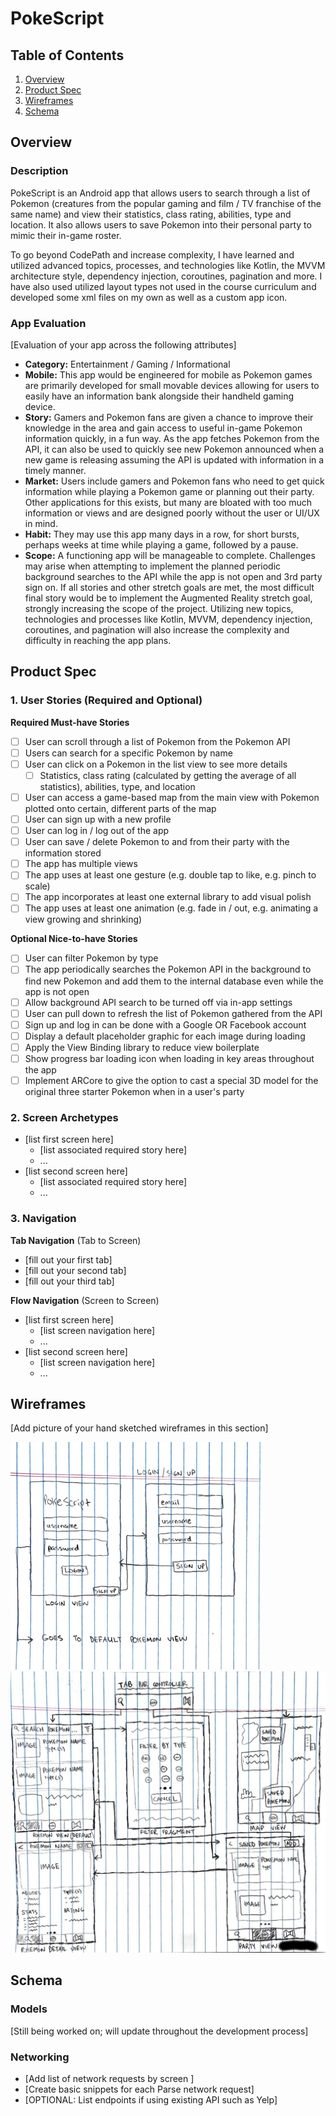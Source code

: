 # PokeScript

## Table of Contents
1. [Overview](#Overview)
1. [Product Spec](#Product-Spec)
1. [Wireframes](#Wireframes)
2. [Schema](#Schema)

## Overview
### Description
PokeScript is an Android app that allows users to search through a list of Pokemon (creatures from the popular gaming and film / TV franchise of the same name) and view their statistics, class rating, abilities, type and location. It also allows users to save Pokemon into their personal party to mimic their in-game roster.

To go beyond CodePath and increase complexity, I have learned and utilized advanced topics, processes, and technologies like Kotlin, the MVVM architecture style, dependency injection, coroutines, pagination and more. I have also used utilized layout types not used in the course curriculum and developed some xml files on my own as well as a custom app icon.

### App Evaluation
[Evaluation of your app across the following attributes]
- **Category:** Entertainment / Gaming / Informational
- **Mobile:** This app would be engineered for mobile as Pokemon games are primarily developed for small movable devices allowing for users to easily have an information bank alongside their handheld gaming device.
- **Story:** Gamers and Pokemon fans are given a chance to improve their knowledge in the area and gain access to useful in-game Pokemon information quickly, in a fun way. As the app fetches Pokemon from the API, it can also be used to quickly see new Pokemon announced when a new game is releasing assuming the API is updated with information in a timely manner.
- **Market:** Users include gamers and Pokemon fans who need to get quick information while playing a Pokemon game or planning out their party. Other applications for this exists, but many are bloated with too much information or views and are designed poorly without the user or UI/UX in mind.
- **Habit:** They may use this app many days in a row, for short bursts, perhaps weeks at time while playing a game, followed by a pause.
- **Scope:** A functioning app will be manageable to complete. Challenges may arise when attempting to implement the planned periodic background searches to the API while the app is not open and 3rd party sign on. If all stories and other stretch goals are met, the most difficult final story would be to implement the Augmented Reality stretch goal, strongly increasing the scope of the project. Utilizing new topics, technologies and processes like Kotlin, MVVM, dependency injection, coroutines, and pagination will also increase the complexity and difficulty in reaching the app plans.

## Product Spec

### 1. User Stories (Required and Optional)

**Required Must-have Stories**

* [ ] User can scroll through a list of Pokemon from the Pokemon API
* [ ] Users can search for a specific Pokemon by name
* [ ] User can click on a Pokemon in the list view to see more details
  * [ ] Statistics, class rating (calculated by getting the average of all statistics), abilities, type, and location
* [ ] User can access a game-based map from the main view with Pokemon plotted onto certain, different parts of the map 
* [ ] User can sign up with a new profile
* [ ] User can log in / log out of the app
* [ ] User can save / delete Pokemon to and from their party with the information stored
* [ ] The app has multiple views
* [ ] The app uses at least one gesture (e.g. double tap to like, e.g. pinch to scale) 
* [ ] The app incorporates at least one external library to add visual polish
* [ ] The app uses at least one animation (e.g. fade in / out, e.g. animating a view growing and shrinking)

**Optional Nice-to-have Stories**

* [ ] User can filter Pokemon by type
* [ ] The app periodically searches the Pokemon API in the background to find new Pokemon and add them to the internal database even while the app is not open
* [ ] Allow background API search to be turned off via in-app settings
* [ ] User can pull down to refresh the list of Pokemon gathered from the API
* [ ] Sign up and log in can be done with a Google OR Facebook account
* [ ] Display a default placeholder graphic for each image during loading
* [ ] Apply the View Binding library to reduce view boilerplate
* [ ] Show progress bar loading icon when loading in key areas throughout the app
* [ ] Implement ARCore to give the option to cast a special 3D model for the original three starter Pokemon when in a user's party

### 2. Screen Archetypes

* [list first screen here]
   * [list associated required story here]
   * ...
* [list second screen here]
   * [list associated required story here]
   * ...

### 3. Navigation

**Tab Navigation** (Tab to Screen)

* [fill out your first tab]
* [fill out your second tab]
* [fill out your third tab]

**Flow Navigation** (Screen to Screen)

* [list first screen here]
   * [list screen navigation here]
   * ...
* [list second screen here]
   * [list screen navigation here]
   * ...

## Wireframes
[Add picture of your hand sketched wireframes in this section]

<img src=/loginWireframe.jpeg width=400 />
<img src=/wireframe.jpg width=600 />

## Schema 
### Models
[Still being worked on; will update throughout the development process]
   
### Networking
- [Add list of network requests by screen ]
- [Create basic snippets for each Parse network request]
- [OPTIONAL: List endpoints if using existing API such as Yelp]
